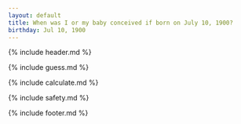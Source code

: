 ```yaml
---
layout: default
title: When was I or my baby conceived if born on July 10, 1900?
birthday: Jul 10, 1900
---
```


{% include header.md %}

{% include guess.md %}

{% include calculate.md %}

{% include safety.md %}

{% include footer.md %}



